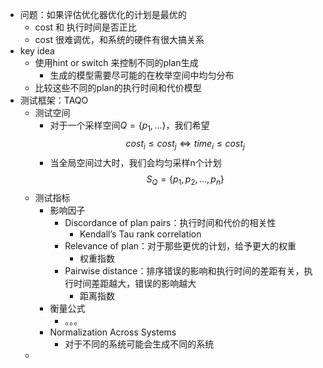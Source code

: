 - 问题：如果评估优化器优化的计划是最优的
	- cost 和 执行时间是否正比
	- cost 很难调优，和系统的硬件有很大搞关系
- key idea
	- 使用hint or switch 来控制不同的plan生成
		- 生成的模型需要尽可能的在枚举空间中均匀分布
	- 比较这些不同的plan的执行时间和代价模型
- 测试框架：TAQO
	- 测试空间
		- 对于一个采样空间$Q = \{p_1, ...\}$，我们希望
		  $$cost_i \leq cost_j \Leftrightarrow time_i \leq cost_j$$
		- 当全局空间过大时，我们会均匀采样n个计划
		  $$S_Q = \{p_1, p_2,...,p_n\}$$
	- 测试指标
		- 影响因子
			- Discordance of plan pairs：执行时间和代价的相关性
				- Kendall’s Tau rank correlation
			- Relevance of plan：对于那些更优的计划，给予更大的权重
				- 权重指数
			- Pairwise distance：排序错误的影响和执行时间的差距有关，执行时间差距越大，错误的影响越大
				- 距离指数
		- 衡量公式
			- 。。。
		- Normalization Across Systems
			- 对于不同的系统可能会生成不同的系统
	-
